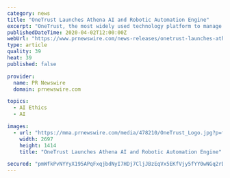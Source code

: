 ```yaml
---
category: news
title: "OneTrust Launches Athena AI and Robotic Automation Engine"
excerpt: "OneTrust, the most widely used technology platform to manage privacy, security, third-party risk, and trust, today launched OneTrust"
publishedDateTime: 2020-04-02T12:00:00Z
webUrl: "https://www.prnewswire.com/news-releases/onetrust-launches-athena-ai-and-robotic-automation-engine-301033608.html"
type: article
quality: 39
heat: 39
published: false

provider:
  name: PR Newswire
  domain: prnewswire.com

topics:
  - AI Ethics
  - AI

images:
  - url: "https://mma.prnewswire.com/media/478210/OneTrust_Logo.jpg?p=facebook"
    width: 2697
    height: 1414
    title: "OneTrust Launches Athena AI and Robotic Automation Engine"

secured: "pmWfkPvNYYyX195APqFxqjbdNyI7HDj7CljJBzEqVx5EKfVjy5fYY0wNGq2rDyQZYiiR/cIEeTmIFeY8DkCrC365dle302qWGfgYajv+4z5JNk0eyupnljnBicnZwRM/f8PqH92d6f25VYC/rwFyPJ0RiN/bJQnOrIfJQ6os7eugkJv6hWp9QGNScyq13x9KqVT7RKGeD4/Pr5naqOpWczjz5LNR0p8JxlbSPgeaM87NKCuVynxNVkr2fnn+/rwYx7ObefEPKyoy5I7cWRoL047B/+0zYmYTeCvhw9eHZXH96bOij3PMjUqpgLmTEp/b;IBnhXzA0wnLcGou7MV6xPQ=="
---
```


